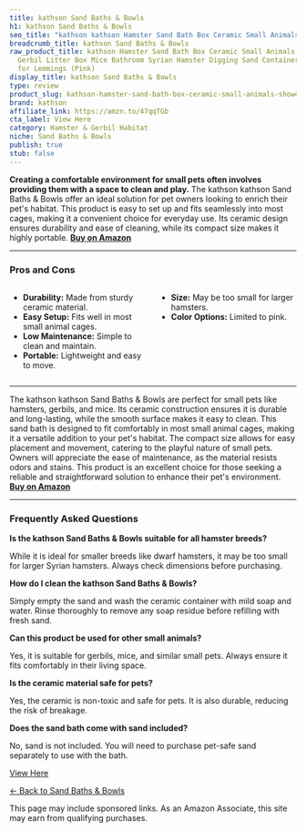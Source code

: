 ```yaml
---
title: kathson Sand Baths & Bowls
h1: kathson Sand Baths & Bowls
seo_title: "kathson kathson Hamster Sand Bath Box Ceramic Small Animals\u2026"
breadcrumb_title: kathson Sand Baths & Bowls
raw_product_title: kathson Hamster Sand Bath Box Ceramic Small Animals Shower Bathtub
  Gerbil Litter Box Mice Bathroom Syrian Hamster Digging Sand Container Cage Accessories
  for Lemmings (Pink)
display_title: kathson Sand Baths & Bowls
type: review
product_slug: kathson-hamster-sand-bath-box-ceramic-small-animals-shower-bathtub-gerb-51ec127f
brand: kathson
affiliate_link: https://amzn.to/47qqTGb
cta_label: View Here
category: Hamster & Gerbil Habitat
niche: Sand Baths & Bowls
publish: true
stub: false
---
```


<div id="intro" class="full-width">
  <p><strong>Creating a comfortable environment for small pets often involves providing them with a space to clean and play.</strong> The kathson kathson Sand Baths & Bowls offer an ideal solution for pet owners looking to enrich their pet's habitat. This product is easy to set up and fits seamlessly into most cages, making it a convenient choice for everyday use. Its ceramic design ensures durability and ease of cleaning, while its compact size makes it highly portable. <a href="https://amzn.to/47qqTGb" rel="nofollow sponsored noopener" target="_blank"><strong>Buy on Amazon</strong></a></p>
</div>

<hr />
<h3 id="pros-cons">Pros and Cons</h3>
<div class="pc-grid" style="display:grid;grid-template-columns:1fr 1fr;gap:16px;">
  <ul>
    <li><strong>Durability:</strong> Made from sturdy ceramic material.</li>
    <li><strong>Easy Setup:</strong> Fits well in most small animal cages.</li>
    <li><strong>Low Maintenance:</strong> Simple to clean and maintain.</li>
    <li><strong>Portable:</strong> Lightweight and easy to move.</li>
  </ul>
  <ul>
    <li><strong>Size:</strong> May be too small for larger hamsters.</li>
    <li><strong>Color Options:</strong> Limited to pink.</li>
  </ul>
</div>
<hr />

<div class="full-width">
  <p>The kathson kathson Sand Baths & Bowls are perfect for small pets like hamsters, gerbils, and mice. Its ceramic construction ensures it is durable and long-lasting, while the smooth surface makes it easy to clean. This sand bath is designed to fit comfortably in most small animal cages, making it a versatile addition to your pet's habitat. The compact size allows for easy placement and movement, catering to the playful nature of small pets. Owners will appreciate the ease of maintenance, as the material resists odors and stains. This product is an excellent choice for those seeking a reliable and straightforward solution to enhance their pet's environment. <a href="https://amzn.to/47qqTGb" rel="nofollow sponsored noopener" target="_blank"><strong>Buy on Amazon</strong></a></p>
</div>

<hr />
<h3 id="faqs">Frequently Asked Questions</h3>

<p><strong>Is the kathson Sand Baths & Bowls suitable for all hamster breeds?</strong></p>
<p>While it is ideal for smaller breeds like dwarf hamsters, it may be too small for larger Syrian hamsters. Always check dimensions before purchasing.</p>

<p><strong>How do I clean the kathson Sand Baths & Bowls?</strong></p>
<p>Simply empty the sand and wash the ceramic container with mild soap and water. Rinse thoroughly to remove any soap residue before refilling with fresh sand.</p>

<p><strong>Can this product be used for other small animals?</strong></p>
<p>Yes, it is suitable for gerbils, mice, and similar small pets. Always ensure it fits comfortably in their living space.</p>

<p><strong>Is the ceramic material safe for pets?</strong></p>
<p>Yes, the ceramic is non-toxic and safe for pets. It is also durable, reducing the risk of breakage.</p>

<p><strong>Does the sand bath come with sand included?</strong></p>
<p>No, sand is not included. You will need to purchase pet-safe sand separately to use with the bath.</p>
<p><a class="btn" href="https://amzn.to/47qqTGb" target="_blank" rel="nofollow sponsored noopener">View Here</a></p>
<p><a href="/roundups/hamster-gerbil-habitat/sand-baths-bowls/">← Back to Sand Baths & Bowls</a></p>
<aside class="disclosure">This page may include sponsored links. As an Amazon Associate, this site may earn from qualifying purchases.</aside>
